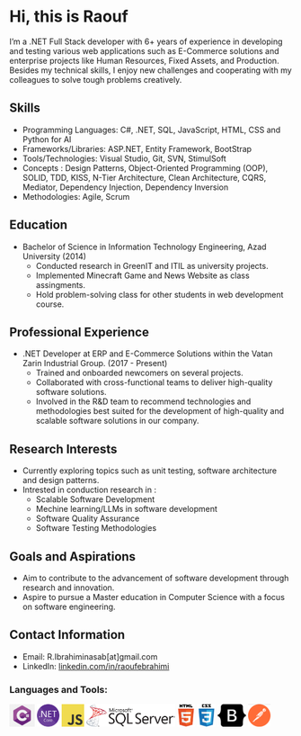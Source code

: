 
# Hi, this is Raouf

I’m a .NET Full Stack developer with 6+ years of experience in developing and testing various web applications such as E-Commerce solutions and enterprise projects like Human Resources, Fixed Assets, and Production. Besides my technical skills, I enjoy new challenges and cooperating with my colleagues to solve tough problems creatively. 


## Skills
- Programming Languages: C#, .NET, SQL, JavaScript, HTML, CSS and Python for AI
- Frameworks/Libraries: ASP.NET, Entity Framework, BootStrap
- Tools/Technologies: Visual Studio, Git, SVN, StimulSoft
- Concepts : Design Patterns, Object-Oriented Programming (OOP), SOLID, TDD, KISS, N-Tier Architecture, Clean Architecture, CQRS, Mediator, Dependency Injection, Dependency Inversion
- Methodologies: Agile, Scrum

## Education
- Bachelor of Science in Information Technology Engineering, Azad University (2014)
  - Conducted research in GreenIT and ITIL as university projects.
  - Implemented Minecraft Game and News Website as class assingments.
  - Hold problem-solving class for other students in web development course.

## Professional Experience
- .NET Developer at ERP and E-Commerce Solutions within the Vatan Zarin Industrial Group. (2017 - Present)
  - Trained and onboarded newcomers on several projects.
  - Collaborated with cross-functional teams to deliver high-quality software solutions.
  - Involved in the R&D team to recommend technologies and methodologies best suited for the development of high-quality and scalable software solutions in our company.

## Research Interests
- Currently exploring topics such as unit testing, software architecture and design patterns.
- Intrested in conduction research in :
  - Scalable Software Development
  - Mechine learning/LLMs in software development
  - Software Quality Assurance
  - Software Testing Methodologies

## Goals and Aspirations
- Aim to contribute to the advancement of software development through research and innovation.
- Aspire to pursue a Master education in Computer Science with a focus on software engineering.

## Contact Information
- Email: R.Ibrahiminasab[at]gmail.com
- LinkedIn: [linkedin.com/in/raoufebrahimi](https://www.linkedin.com/in/raoufebrahimi)

### Languages and Tools:
<p dir="auto">
  <code><img height="40" src="https://github.com/RaoufEbrahimi/RaoufEbrahimi/blob/main/CSharp_Icon.png?raw=true" alt="terminal" style="max-width: 100%;"></code>
  <code><img height="40" src="https://github.com/RaoufEbrahimi/RaoufEbrahimi/blob/main/net_core.svg.png?raw=true" alt="terminal" style="max-width: 100%;"></code>
  <code><img height="40" src="https://github.com/RaoufEbrahimi/RaoufEbrahimi/blob/main/JavaScript.png?raw=true" alt="terminal" style="max-width: 100%;"></code>
  <code><img height="40" src="https://github.com/RaoufEbrahimi/RaoufEbrahimi/blob/main/SQLServer_Icon.png?raw=true" alt="terminal" style="max-width: 100%;"></code>
  <code><img height="40" src="https://github.com/RaoufEbrahimi/RaoufEbrahimi/blob/main/HTML_Icon.png?raw=true" alt="terminal" style="max-width: 100%;"></code>
  <code><img height="40" src="https://github.com/RaoufEbrahimi/RaoufEbrahimi/blob/main/CSS_Icon.png?raw=true" alt="terminal" style="max-width: 100%;"></code>
  <code><img height="40" src="https://github.com/RaoufEbrahimi/RaoufEbrahimi/blob/main/bootstrap_icon.png?raw=true" alt="terminal" style="max-width: 100%;"></code>
  <code><img height="40" src="https://github.com/RaoufEbrahimi/RaoufEbrahimi/blob/main/PostMan_Icon.png?raw=true" alt="terminal" style="max-width: 100%;"></code>
</p>
<!--
Here are some ideas to get you started:

- 🔭 I’m currently working on ...
- 🌱 I’m currently learning ...
- 👯 I’m looking to collaborate on ...
- 🤔 I’m looking for help with ...
- 💬 Ask me about ...
- 📫 How to reach me: ...
- 😄 Pronouns: ...
- ⚡ Fun fact: ...

-->
